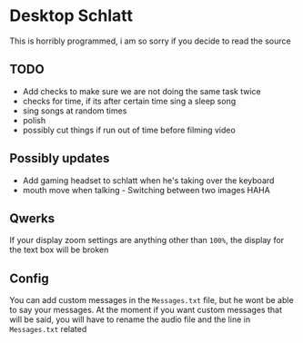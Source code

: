 # Desktop Schlatt

This is horribly programmed, i am so sorry if you decide to read the source


## TODO
* Add checks to make sure we are not doing the same task twice
* checks for time, if its after certain time sing a sleep song
* sing songs at random times
* polish
* possibly cut things if run out of time before filming video



## Possibly updates
* Add gaming headset to schlatt when he's taking over the keyboard
* mouth move when talking - Switching between two images HAHA
 
## Qwerks
If your display zoom settings are anything other than ```100%```, the display for the text box will be broken


## Config

You can add custom messages in the ```Messages.txt``` file, but he wont be able to say your messages.
At the moment if you want custom messages that will be said, you will have to rename the audio file and the line in ```Messages.txt``` related
